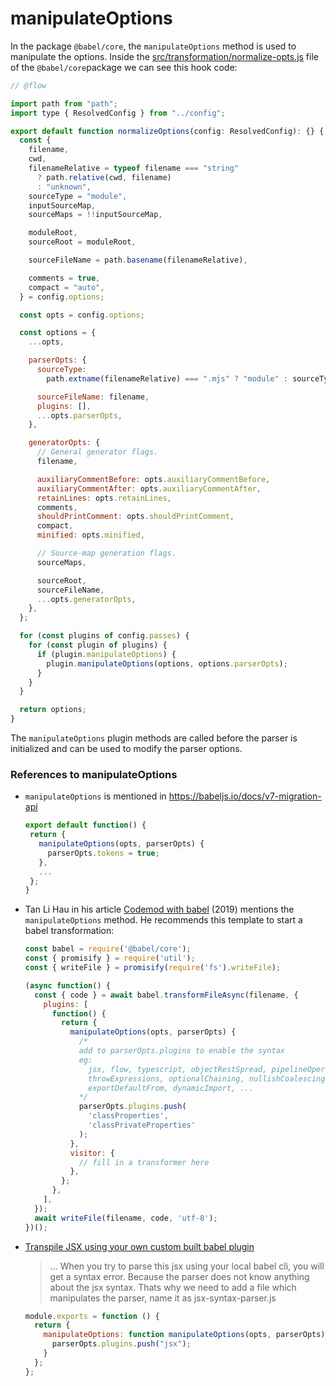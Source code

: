 # manipulateOptions

In the package `@babel/core`, the `manipulateOptions` method is used to manipulate the options.
Inside the [src/transformation/normalize-opts.js](https://github.com/ULL-ESIT-PL/babel-tanhauhau/blob/master/packages/babel-core/src/transformation/normalize-opts.js#L61-L67) file  of the `@babel/core`package we can see this hook code:

```js
// @flow

import path from "path";
import type { ResolvedConfig } from "../config";

export default function normalizeOptions(config: ResolvedConfig): {} {
  const {
    filename,
    cwd,
    filenameRelative = typeof filename === "string"
      ? path.relative(cwd, filename)
      : "unknown",
    sourceType = "module",
    inputSourceMap,
    sourceMaps = !!inputSourceMap,

    moduleRoot,
    sourceRoot = moduleRoot,

    sourceFileName = path.basename(filenameRelative),

    comments = true,
    compact = "auto",
  } = config.options;

  const opts = config.options;

  const options = {
    ...opts,

    parserOpts: {
      sourceType:
        path.extname(filenameRelative) === ".mjs" ? "module" : sourceType,

      sourceFileName: filename,
      plugins: [],
      ...opts.parserOpts,
    },

    generatorOpts: {
      // General generator flags.
      filename,

      auxiliaryCommentBefore: opts.auxiliaryCommentBefore,
      auxiliaryCommentAfter: opts.auxiliaryCommentAfter,
      retainLines: opts.retainLines,
      comments,
      shouldPrintComment: opts.shouldPrintComment,
      compact,
      minified: opts.minified,

      // Source-map generation flags.
      sourceMaps,

      sourceRoot,
      sourceFileName,
      ...opts.generatorOpts,
    },
  };

  for (const plugins of config.passes) {
    for (const plugin of plugins) {
      if (plugin.manipulateOptions) {
        plugin.manipulateOptions(options, options.parserOpts);
      }
    }
  }

  return options;
}
```

The `manipulateOptions` plugin methods are called before the parser is initialized and can be used to modify the parser options.


### References to manipulateOptions

* `manipulateOptions` is mentioned in https://babeljs.io/docs/v7-migration-api
  ```js
  export default function() {
   return {
     manipulateOptions(opts, parserOpts) {
       parserOpts.tokens = true;
     },
     ...
   };
  }
  ```
* Tan Li Hau in his article [Codemod with babel](https://lihautan.com/codemod-with-babel/) (2019) mentions the `manipulateOptions` method. He recommends this template to start a babel transformation:

  ```js
  const babel = require('@babel/core');
  const { promisify } = require('util');
  const { writeFile } = promisify(require('fs').writeFile);

  (async function() {
    const { code } = await babel.transformFileAsync(filename, {
      plugins: [
        function() {
          return {
            manipulateOptions(opts, parserOpts) {
              /*
              add to parserOpts.plugins to enable the syntax
              eg: 
                jsx, flow, typescript, objectRestSpread, pipelineOperator, 
                throwExpressions, optionalChaining, nullishCoalescingOperator, 
                exportDefaultFrom, dynamicImport, ...
              */
              parserOpts.plugins.push(
                'classProperties',
                'classPrivateProperties'
              );
            },
            visitor: {
              // fill in a transformer here
            },
          };
        },
      ],
    });
    await writeFile(filename, code, 'utf-8');
  })();
  ```
* [Transpile JSX using your own custom built babel plugin](https://dev.to/pulkitnagpal/transpile-jsx-using-your-own-custom-built-babel-plugin-4888)

  > ... When you try to parse this jsx using your local babel cli, you will get a syntax error. Because the parser does not know anything about the jsx syntax.
  > Thats why we need to add a file which manipulates the parser, name it as jsx-syntax-parser.js
  ```js
  module.exports = function () {
    return {
      manipulateOptions: function manipulateOptions(opts, parserOpts) {
        parserOpts.plugins.push("jsx");
      }
    };
  };
  ```